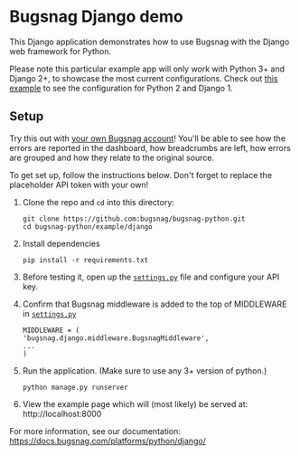# Bugsnag Django demo

This Django application demonstrates how to use Bugsnag with the Django web framework for Python.

Please note this particular example app will only work with Python 3+ and Django 2+, to showcase the most current configurations. Check out [this example](https://github.com/bugsnag/bugsnag-python/example/django1_10) to see the configuration for  Python 2 and Django 1.

## Setup

Try this out with [your own Bugsnag account](https://app.bugsnag.com/user/new)! You'll be able to see how the errors are reported in the dashboard, how breadcrumbs are left, how errors are grouped and how they relate to the original source.

To get set up, follow the instructions below. Don't forget to replace the placeholder API token with your own!


1. Clone the repo and `cd` into this directory:
    ```shell
    git clone https://github.com:bugsnag/bugsnag-python.git
    cd bugsnag-python/example/django
    ```

1. Install dependencies
    ```shell
    pip install -r requirements.txt
    ```

1. Before testing it, open up the [`settings.py`](bugsnag_demo/settings.py)
    file and configure your API key.

1. Confirm that Bugsnag middleware is added to the top of MIDDLEWARE in [`settings.py`](bugsnag_demo/settings.py)
    ```shell
    MIDDLEWARE = (
    'bugsnag.django.middleware.BugsnagMiddleware',
    ...
    )
    ```

1. Run the application. (Make sure to use any 3+ version of python.)
    ```shell
    python manage.py runserver
    ```

1. View the example page which will (most likely) be served at: http://localhost:8000

For more information, see our documentation:
https://docs.bugsnag.com/platforms/python/django/
